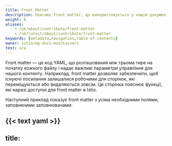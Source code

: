 ```yaml
---
title: Front Matter
description: Пояснює front matter, що використовується у нашій документації, і доступні поля.
weight: 6
aliases:
    - /uk/about/contribute/front-matter
    - /uk/latest/about/contribute/front-matter
keywords: [metadata,navigation,table-of-contents]
owner: istio/wg-docs-maintainers
test: n/a
---
```


Front matter — це код YAML, що розташований між трьома тире на початку кожного файлу і надає важливі параметри управління для нашого контенту. Наприклад, front matter дозволяє забезпечити, щоб існуючі посилання залишалися робочими для сторінок, які переміщуються або видаляються зовсім. Ця сторінка пояснює функції, які наразі доступні для front matter в Istio.

Наступний приклад показує front matter з усіма необхідними полями, заповненими заповнювачами:

{{< text yaml >}}
---
title: <title>
description: <description>
weight: <weight>
keywords: [<keyword1>,<keyword2>,...]
aliases:
    - <previously-published-at-this-URL>
---
{{< /text >}}

Ви можете скопіювати наведену вище структуру і замінити всі заповнювачі на відповідні значення для вашої сторінки.

## Обовʼязкові поля front matter {#required-front-matter-fields}

Нижченаведена таблиця показує описи всіх **обовʼязкових** полів:

|Поле               | Опис
|-------------------|------------
|`title`            | Назва сторінки.
|`description`      | Короткий опис контенту на сторінці.
|`weight`           | Порядок сторінки відносно інших сторінок у теці.
|`keywords`         | Ключові слова на сторінці. Hugo використовує цей список для створення посилань у розділі "Див. також".
|`aliases`          | Колишні URL-адреси, за якими була опублікована сторінка. Див. [Перейменування, переміщення або видалення сторінок](#rename-move-or-delete-pages) нижче для отримання деталей.

### Перейменування, переміщення або видалення сторінок {#rename-move-or-delete-pages}

Коли ви переміщаєте сторінки або видаляєте їх повністю, потрібно забезпечити, щоб наявні посилання на ці сторінки залишалися робочими. Поле `aliases` у front matter допомагає вам виконати цю вимогу. Додайте шлях до сторінки перед переміщенням або видаленням до поля `aliases`. Hugo реалізує автоматичні перенаправлення зі старої URL-адреси на нову для наших користувачів.

На _цільовій сторінці_, яка є сторінкою, на яку ви хочете, щоб користувачі потрапляли, додайте `<path>` _оригінальної сторінки_ до front matter наступним чином:

{{< text plain >}}
aliases:
    - <path>
{{< /text >}}

Наприклад, ви могли знайти нашу сторінку FAQ раніше за адресою `/help/faq`. Щоб допомогти нашим користувачам знайти сторінку FAQ, ми перемістили сторінку на один рівень вище до `/faq/` і змінили front matter наступним чином:

{{< text plain >}}
---
title: Часті питання
description: Питання, що часто задаються.
weight: 13
aliases:
    - /help/faq
---
{{< /text >}}

Зміна вище дозволяє будь-якому користувачеві отримати доступ до FAQ, коли вони відвідують `https://istio.io/faq/` або `https://istio.io/help/faq/`.

Підтримуються кілька перенаправлень, наприклад:

{{< text plain >}}
---
title: Часті питання
description: Питання, що часто задаються.
weight: 13
aliases:
    - /faq
    - /faq2
    - /faq3
---
{{< /text >}}

## Додаткові поля front matter {#optional-front-matter-fields}

Однак Hugo підтримує багато полів front matter, і ця сторінка охоплює лише ті, що реалізовані на istio.io.

Нижченаведена таблиця показує найбільш часто використовувані **додаткові** поля:

|Поле              | Опис
|-------------------|------------
|`linktitle`        | Скорочена версія назви, яка використовується для посилань на сторінку.
|`subtitle`         | Підзаголовок, що відображається під основною назвою.
|`icon`             | Шлях до зображення, яке зʼявляється поруч з назвою.
|`draft`            | Якщо `true`, сторінка не відображається в навігації сайту.
|`skip_byline`      | Якщо `true`, Hugo не показує підпис під основною назвою.
|`skip_seealso`     | Якщо `true`, Hugo не генерує розділ "Див. також" для сторінки.

Деякі поля front matter контролюють автоматично згенеровану таблицю вмісту (ToC). Нижченаведена таблиця показує поля та пояснює, як їх використовувати:

|Поле               | Опис
|--------------------|------------
|`skip_toc`          | Якщо `true`, Hugo не генерує ToC для сторінки.
|`force_inline_toc`  | Якщо `true`, Hugo вставляє автоматично згенерований ToC у текст замість бічної панелі праворуч.
|`max_toc_level`     | Встановлює рівні заголовків, що використовуються в ToC. Значення можуть коливатися від 2 до 6.
|`remove_toc_prefix` | Hugo видаляє цей рядок з початку кожного запису в ToC.

Деякі поля front matter застосовуються лише до так званих _bundle pages_. Ви можете визначити bundle pages за тим, що їхні імена файлів починаються з підкреслення `_`, наприклад, `_index.md`. В Istio ми використовуємо bundle pages як наші сторінки розділів. Нижченаведена таблиця показує поля front matter, що стосуються bundle pages.

|Поле                 | Опис
|----------------------|------------
|`skip_list`           | Якщо `true`, Hugo автоматично не генерує вміст розділу сторінки.
|`simple_list`         | Якщо `true`, Hugo використовує простий список для автоматично згенерованого вмісту сторінки розділу.
|`list_below`          | Якщо `true`, Hugo вставляє автоматично згенерований вміст нижче вручну написаного контенту.
|`list_by_publishdate` | Якщо `true`, Hugo сортує автоматично згенерований вміст за датою публікації, а не за вагою.

Аналогічно, деякі поля front matter застосовуються специфічно до блог-постів. Нижченаведена таблиця показує ці поля:

|Поле            | Опис
|-----------------|------------
|`publishdate`    | Дата оригінальної публікації посту
|`last_update`    | Дата, коли пост востаннє отримав значну ревізію
|`attribution`    | Необовʼязкове імʼя автора посту
|`twitter`        | Необовʼязковий Twitter-акаунт автора посту
|`target_release` | Випуск, використовуваний для цього блогу. Зазвичай це значення є поточним основним випуском Istio на момент написання або оновлення блогу.
